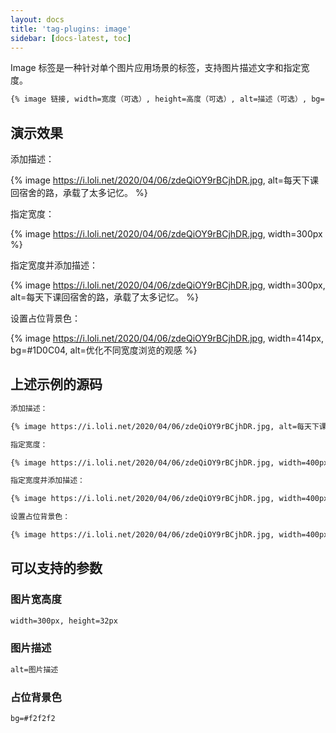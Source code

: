 ```yaml
---
layout: docs
title: 'tag-plugins: image'
sidebar: [docs-latest, toc]
---
```


Image 标签是一种针对单个图片应用场景的标签，支持图片描述文字和指定宽度。

```md 本插件最后更新于 <u>4.0</u> 版本
{% image 链接, width=宽度（可选）, height=高度（可选）, alt=描述（可选）, bg=占位颜色（可选） %}
```

## 演示效果

添加描述：

{% image https://i.loli.net/2020/04/06/zdeQiOY9rBCjhDR.jpg, alt=每天下课回宿舍的路，承载了太多记忆。 %}

指定宽度：

{% image https://i.loli.net/2020/04/06/zdeQiOY9rBCjhDR.jpg, width=300px %}

指定宽度并添加描述：

{% image https://i.loli.net/2020/04/06/zdeQiOY9rBCjhDR.jpg, width=300px, alt=每天下课回宿舍的路，承载了太多记忆。 %}

设置占位背景色：

{% image https://i.loli.net/2020/04/06/zdeQiOY9rBCjhDR.jpg, width=414px, bg=#1D0C04, alt=优化不同宽度浏览的观感 %}



## 上述示例的源码

```md example:
添加描述：

{% image https://i.loli.net/2020/04/06/zdeQiOY9rBCjhDR.jpg, alt=每天下课回宿舍的路，没有什么故事。 %}

指定宽度：

{% image https://i.loli.net/2020/04/06/zdeQiOY9rBCjhDR.jpg, width=400px %}

指定宽度并添加描述：

{% image https://i.loli.net/2020/04/06/zdeQiOY9rBCjhDR.jpg, width=400px, alt=每天下课回宿舍的路，没有什么故事。 %}

设置占位背景色：

{% image https://i.loli.net/2020/04/06/zdeQiOY9rBCjhDR.jpg, width=400px, bg=#1D0C04, alt=优化不同宽度浏览的观感 %}
```

## 可以支持的参数


### 图片宽高度

```md example:
width=300px, height=32px
```

### 图片描述

```md example:
alt=图片描述
```

### 占位背景色

```md example:
bg=#f2f2f2
```
